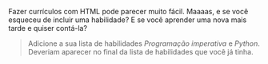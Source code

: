 Fazer currículos com HTML pode parecer muito fácil. Maaaas, e se você esqueceu de incluir uma habilidade? E se você aprender uma nova mais tarde e quiser contá-la?

> Adicione a sua  lista de habilidades _Programação imperativa_ e _Python_. Deveriam aparecer no final da lista de habilidades que você já tinha.
